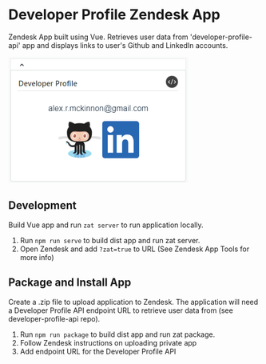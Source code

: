 # Developer Profile Zendesk App

Zendesk App built using Vue. Retrieves user data from 'developer-profile-api' app and displays links to user's Github and LinkedIn accounts.

![Developer Profile Zendesk App Screenshot](https://raw.githubusercontent.com/alexmckinnon/developer-profile-zendesk/master/screenshot.png)

## Development

Build Vue app and run `zat server` to run application locally.
1. Run `npm run serve` to build dist app and run zat server.
2. Open Zendesk and add `?zat=true` to URL (See Zendesk App Tools for more info)

## Package and Install App

Create a .zip file to upload application to Zendesk. The application will need a Developer Profile API endpoint URL to retrieve user data from (see developer-profile-api repo).

1. Run `npm run package` to build dist app and run zat package.
2. Follow Zendesk instructions on uploading private app
3. Add endpoint URL for the Developer Profile API
